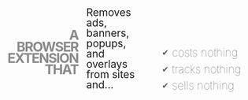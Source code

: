 <style lang="scss">
  main {
    font-size: 1.1em;
    list-style: none;
    display: flex;
    flex-flow: row wrap;
    font-size: clamp(0.8em, 2vw, 1em);

    > * {
      /* outline: 2px solid red; */
      flex: 1;
      text-align: center;
      display: flex;
      align-items: center;
      /* justify-content: center; */
      /* outline: 2px solid red; */
      font-size: 2em;
      line-height: 1em;

      &:first-child {
        font-size: 1.5em;
        flex: 1 4em;
        padding-right: 2em;
      }
    }
  }

  header span {
    text-align: left;
  }

  ul {
    opacity: 0.7;
    min-height: 3.3em;
    font-size: 1.6em;
    list-style: none;
    padding: 0;
    display: flex;
    flex-flow: column;
    justify-content: center;
    align-items: center;
    min-height: 6em;
    /* outline: 2px solid red; */

    > li {
      font-weight: lighter;
      /* outline: 2px solid cyan; */
      /* display: flex; */
      /* align-items: center; */
      padding: 0.2em 0 0.2em 0.3em;
      min-width: 7em;
      text-align: left;
      position: relative;

      &:before {
        content: '✔︎';
        position: absolute;
        right: 100%;
        font-size: 0.75em;
      }


      > span {
        font-size: 1.2em;
        font-weight: lighter;
        margin-right: 0.5rem;
      }
    }
  }

  li:not(:last-child) {
    margin-bottom: 0.1em;
  }

  /* li:first-child {
    text-align: left;
  } */

  h2 {
    /* font-size: clamp(1em, 5vw, 1.3em); */
    font-size: 1.3em;
    padding-bottom: 0;
    flex: 0 1em;
    opacity: 0.5;
    letter-spacing: -0.06em;
    line-height: 0.85em;
    text-align: right;
    padding-right: 0.6em;
    text-transform: uppercase;
  }
</style>

<main>
  <header>
    <h2>a browser extension that</h2>
    <span>Removes ads, banners, popups, and overlays from sites and...</span>
  </header>

  <ul>
    <li>costs nothing</li>
    <li>tracks nothing</li>
    <li>sells nothing</li>
  </ul>
</main>
